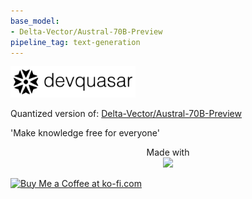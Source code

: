 ```yaml
---
base_model:
- Delta-Vector/Austral-70B-Preview
pipeline_tag: text-generation
---
```


[<img src="https://raw.githubusercontent.com/csabakecskemeti/devquasar/main/dq_logo_black-transparent.png" width="200"/>](https://devquasar.com)

Quantized version of: [Delta-Vector/Austral-70B-Preview](https://huggingface.co/Delta-Vector/Austral-70B-Preview)

'Make knowledge free for everyone'

<p align="center">
  Made with <br>
  <a href="https://www.civo.com/" target="_blank">
    <img src="https://www.civo.com/assets/public/brand-assets/civo-logo-colour-60cc1622dedf346f7afde1fff760523f731b0aac106a5465af98ff4073114b74.svg" width="100"/>
  </a>
</p>

<a href='https://ko-fi.com/L4L416YX7C' target='_blank'><img height='36' style='border:0px;height:36px;' src='https://storage.ko-fi.com/cdn/kofi6.png?v=6' border='0' alt='Buy Me a Coffee at ko-fi.com' /></a>
